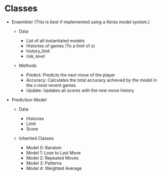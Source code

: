 # Classes

- Ensembler (This is best if implemented using a Keras model system.)

  - Data
    - List of all instantiated models 
    - Histories of games (To a limit of $x$)
    - history_limit
    - *risk_level*

  - Methods
    - Predict: Predicts the next move of the player
    - Accuracy: Calculates the total accuracy achieved by the model in the $x$ most recent games
    - Update: Updates all scores with the new move history

- Prediction-Model

    - Data
      - Histories 
      - Limit
      - Score

    - Inherited Classes
      - Model 0: Random
      - Model 1: Lose to Last Move
      - Model 2: Repeated Moves 
      - Model 3: Patterns
      - Model 4: Weighted Average
